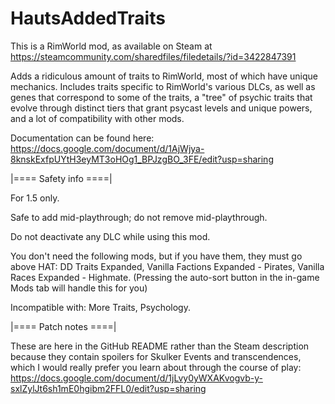 # HautsAddedTraits
This is a RimWorld mod, as available on Steam at https://steamcommunity.com/sharedfiles/filedetails/?id=3422847391

Adds a ridiculous amount of traits to RimWorld, most of which have unique mechanics. Includes traits specific to RimWorld's various DLCs, as well as genes that correspond to some of the traits, a "tree" of psychic traits that evolve through distinct tiers that grant psycast levels and unique powers, and a lot of compatibility with other mods.

Documentation can be found here: https://docs.google.com/document/d/1AjWjya-8knskExfpUYtH3eyMT3oHOg1_BPJzgBO_3FE/edit?usp=sharing


|==== Safety info ====|

For 1.5 only.

Safe to add mid-playthrough; do not remove mid-playthrough.

Do not deactivate any DLC while using this mod.

You don't need the following mods, but if you have them, they must go above HAT: DD Traits Expanded, Vanilla Factions Expanded - Pirates, Vanilla Races Expanded - Highmate. (Pressing the auto-sort button in the in-game Mods tab will handle this for you)

Incompatible with: More Traits, Psychology.


|==== Patch notes ====|

These are here in the GitHub README rather than the Steam description because they contain spoilers for Skulker Events and transcendences, which I would really prefer you learn about through the course of play: https://docs.google.com/document/d/1jLvy0yWXAKvogvb-y-sxlZylJt6sh1mE0hgibm2FFL0/edit?usp=sharing

